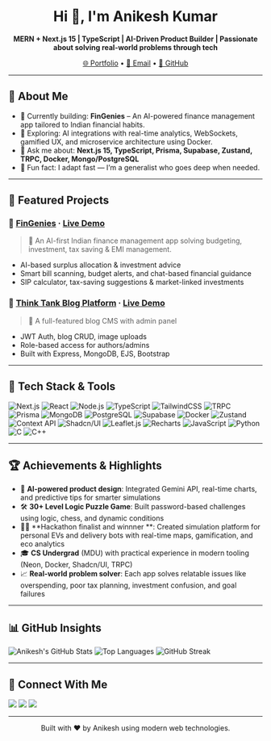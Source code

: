 <h1 align="center">Hi 👋, I'm Anikesh Kumar</h1>
<p align="center">
  <b>MERN + Next.js 15 | TypeScript | AI-Driven Product Builder | Passionate about solving real-world problems through tech</b>
</p>
<p align="center">
  <a href="https://portfolio-su1c-one.vercel.app/" target="_blank">🌐 Portfolio</a> •
  <a href="mailto:anikeshuzumaki@gmail.com">📧 Email</a> •
  <a href="https://github.com/uzumaki-ak" target="_blank">🐙 GitHub</a>
</p>

---

## 🧠 About Me

- 🔭 Currently building: **FinGenies** – An AI-powered finance management app tailored to Indian financial habits.  
- 🌱 Exploring: AI integrations with real-time analytics, WebSockets, gamified UX, and microservice architecture using Docker.  
- 💬 Ask me about: **Next.js 15, TypeScript, Prisma, Supabase, Zustand, TRPC, Docker, Mongo/PostgreSQL**  
- 🚀 Fun fact: I adapt fast — I’m a generalist who goes deep when needed.

---

## 💼 Featured Projects

### 🔹 [FinGenies](https://github.com/uzumaki-ak/fin-genies) · [Live Demo](https://fin-genies-kdzp.vercel.app/)
> 📱 An AI-first Indian finance management app solving budgeting, investment, tax saving & EMI management.
- AI-based surplus allocation & investment advice
- Smart bill scanning, budget alerts, and chat-based financial guidance
- SIP calculator, tax-saving suggestions & market-linked investments

### 🔹 [Think Tank Blog Platform](https://github.com/uzumaki-ak/think-tank) · [Live Demo](https://raghavblogs.onrender.com/)
> 📝 A full-featured blog CMS with admin panel
- JWT Auth, blog CRUD, image uploads
- Role-based access for authors/admins
- Built with Express, MongoDB, EJS, Bootstrap

---

## 🧰 Tech Stack & Tools

![Next.js](https://img.shields.io/badge/Next.js-000000?style=flat&logo=next.js)
![React](https://img.shields.io/badge/React-61DAFB?style=flat&logo=react)
![Node.js](https://img.shields.io/badge/Node.js-339933?style=flat&logo=node.js)
![TypeScript](https://img.shields.io/badge/TypeScript-3178C6?style=flat&logo=typescript)
![TailwindCSS](https://img.shields.io/badge/TailwindCSS-06B6D4?style=flat&logo=tailwind-css)
![TRPC](https://img.shields.io/badge/TRPC-2596be?style=flat)
![Prisma](https://img.shields.io/badge/Prisma-2D3748?style=flat&logo=prisma)
![MongoDB](https://img.shields.io/badge/MongoDB-4EA94B?style=flat&logo=mongodb)
![PostgreSQL](https://img.shields.io/badge/PostgreSQL-336791?style=flat&logo=postgresql)
![Supabase](https://img.shields.io/badge/Supabase-3ECF8E?style=flat&logo=supabase)
![Docker](https://img.shields.io/badge/Docker-2496ED?style=flat&logo=docker)
![Zustand](https://img.shields.io/badge/Zustand-000000?style=flat)
![Context API](https://img.shields.io/badge/Context_API-61dafb?style=flat)
![Shadcn/UI](https://img.shields.io/badge/Shadcn/UI-e2e8f0?style=flat)
![Leaflet.js](https://img.shields.io/badge/Leaflet-199900?style=flat)
![Recharts](https://img.shields.io/badge/Recharts-ff6600?style=flat)
![JavaScript](https://img.shields.io/badge/JavaScript-F7DF1E?style=flat&logo=javascript&logoColor=black)
![Python](https://img.shields.io/badge/Python-3776AB?style=flat&logo=python)
![C](https://img.shields.io/badge/C-00599C?style=flat&logo=c)
![C++](https://img.shields.io/badge/C++-00599C?style=flat&logo=cplusplus)

---

## 🏆 Achievements & Highlights

- 🧠 **AI-powered product design**: Integrated Gemini API, real-time charts, and predictive tips for smarter simulations
- 🛠 **30+ Level Logic Puzzle Game**: Built password-based challenges using logic, chess, and dynamic conditions
- 👨‍💻 **Hackathon finalist and winnner **: Created simulation platform for personal EVs and delivery bots with real-time maps, gamification, and eco analytics
- 🎓 **CS Undergrad** (MDU) with practical experience in modern tooling (Neon, Docker, Shadcn/UI, TRPC)
- 📈 **Real-world problem solver**: Each app solves relatable issues like overspending, poor tax planning, investment confusion, and goal failures

---

## 📊 GitHub Insights

![Anikesh's GitHub Stats](https://github-readme-stats.vercel.app/api?username=uzumaki-ak&show_icons=true&theme=tokyonight&hide=contribs)
![Top Languages](https://github-readme-stats.vercel.app/api/top-langs/?username=uzumaki-ak&layout=compact&theme=tokyonight)
![GitHub Streak](https://streak-stats.demolab.com?user=uzumaki-ak&theme=tokyonight&date_format=M%20j%5B%2C%20Y%5D)

---

## 🤝 Connect With Me

<p align="left">
  <a href="mailto:anikeshuzumaki@gmail.com"><img src="https://img.shields.io/badge/Gmail-anikeshuzumaki@gmail.com-red?style=for-the-badge&logo=gmail&logoColor=white" /></a>
  <a href="https://www.linkedin.com/in/anikesh-kumar-a30479212/" target="_blank"><img src="https://img.shields.io/badge/LinkedIn-Anikesh%20Kumar-blue?style=for-the-badge&logo=linkedin&logoColor=white"/></a>
  <a href="https://github.com/uzumaki-ak" target="_blank"><img src="https://img.shields.io/badge/GitHub-uzumaki--ak-black?style=for-the-badge&logo=github&logoColor=white"/></a>
</p>

---

<p align="center">
  Built with ❤️ by Anikesh using modern web technologies.
</p>
